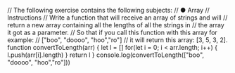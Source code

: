 // The following exercise contains the following subjects:
// ● Array
// Instructions
// Write a function that will receive an array of strings and will
// return a new array containing all the lengths of all the strings in
// the array it got as a parameter.
// So that if you call this function with this array for example:
// ["boo", "doooo", "hoo","ro"]
// it will return this array: [3, 5, 3, 2].
function convertToLength(arr) {
    let l = []
    for(let i = 0; i < arr.length; i++) {
        l.push(arr[i].length)
    }
    return l
}
console.log(convertToLength(["boo", "doooo", "hoo","ro"]))